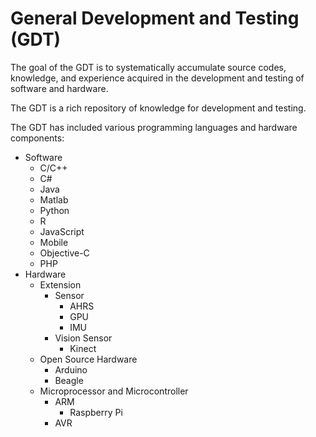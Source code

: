 # General Development and Testing (GDT)

The goal of the GDT is to systematically accumulate source codes, knowledge, and experience acquired in the development and testing of software and hardware.

The GDT is a rich repository of knowledge for development and testing.

The GDT has included various programming languages and hardware components:
* Software
  * C/C++
  * C#
  * Java
  * Matlab		
  * Python
  * R
  * JavaScript
  * Mobile
  * Objective-C
  * PHP
* Hardware
  * Extension
    * Sensor
      * AHRS
      * GPU
      * IMU
    * Vision Sensor
      * Kinect
  * Open Source Hardware
    * Arduino
    * Beagle
  * Microprocessor and Microcontroller
    * ARM
      * Raspberry Pi
    * AVR

